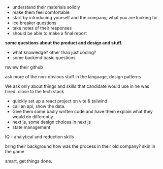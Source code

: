 - understand their materials solidly
- make them feel comfortable
- start by introducing yourself and the company, what you are looking for
- ice breaker questions
- take notes of their responses
- should be able to make a final report

**some questions about the product and design and stuff.**

- what knowledge? other than just coding?
- some backend basic questions

review their github

ask more of the non-obvious stuff in the language, design patterns

We ask only about things and skills that candidate would use in he was hired.
close to the tech stack

- quickly set up a react project on vite & tailwind
- call an api, show the data.
- Give them some badly written code and have them explain what they would do differently.
- next js, some design choices in next js
- state management

IQ - analytical and reduction skills

bring their background
how was the process in their old company?
skin in the game

smart, get things done.